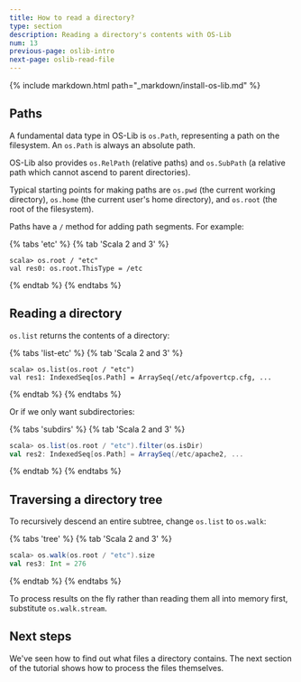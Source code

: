 ```yaml
---
title: How to read a directory?
type: section
description: Reading a directory's contents with OS-Lib
num: 13
previous-page: oslib-intro
next-page: oslib-read-file
---
```


{% include markdown.html path="_markdown/install-os-lib.md" %}

## Paths

A fundamental data type in OS-Lib is `os.Path`, representing a path
on the filesystem. An `os.Path` is always an absolute path.

OS-Lib also provides `os.RelPath` (relative paths) and `os.SubPath` (a
relative path which cannot ascend to parent directories).

Typical starting points for making paths are `os.pwd` (the
current working directory), `os.home` (the current user's home
directory), and `os.root` (the root of the filesystem).

Paths have a `/` method for adding path segments. For example:

{% tabs 'etc' %}
{% tab 'Scala 2 and 3' %}
```
scala> os.root / "etc"
val res0: os.root.ThisType = /etc
```
{% endtab %}
{% endtabs %}

## Reading a directory

`os.list` returns the contents of a directory:

{% tabs 'list-etc' %}
{% tab 'Scala 2 and 3' %}
```
scala> os.list(os.root / "etc")
val res1: IndexedSeq[os.Path] = ArraySeq(/etc/afpovertcp.cfg, ...
```
{% endtab %}
{% endtabs %}

Or if we only want subdirectories:

{% tabs 'subdirs' %}
{% tab 'Scala 2 and 3' %}
```scala
scala> os.list(os.root / "etc").filter(os.isDir)
val res2: IndexedSeq[os.Path] = ArraySeq(/etc/apache2, ...
```
{% endtab %}
{% endtabs %}

## Traversing a directory tree

To recursively descend an entire subtree, change `os.list` to
`os.walk`:

{% tabs 'tree' %}
{% tab 'Scala 2 and 3' %}
```scala
scala> os.walk(os.root / "etc").size
val res3: Int = 276
```
{% endtab %}
{% endtabs %}

To process results on the fly rather than reading them
all into memory first, substitute `os.walk.stream`.

## Next steps

We've seen how to find out what files a directory contains.
The next section of the tutorial shows how to process the
files themselves.
